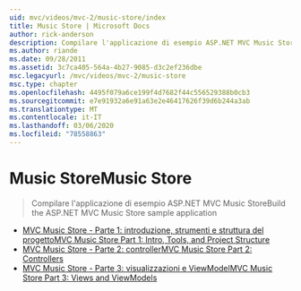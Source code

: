 ```yaml
---
uid: mvc/videos/mvc-2/music-store/index
title: Music Store | Microsoft Docs
author: rick-anderson
description: Compilare l'applicazione di esempio ASP.NET MVC Music Store
ms.author: riande
ms.date: 09/28/2011
ms.assetid: 3c7ca405-564a-4b27-9085-d3c2ef236dbe
msc.legacyurl: /mvc/videos/mvc-2/music-store
msc.type: chapter
ms.openlocfilehash: 4495f079a6ce199f4d7682f44c556529388b0cb3
ms.sourcegitcommit: e7e91932a6e91a63e2e46417626f39d6b244a3ab
ms.translationtype: MT
ms.contentlocale: it-IT
ms.lasthandoff: 03/06/2020
ms.locfileid: "78558863"
---
```

# <a name="music-store"></a><span data-ttu-id="74205-103">Music Store</span><span class="sxs-lookup"><span data-stu-id="74205-103">Music Store</span></span>

> <span data-ttu-id="74205-104">Compilare l'applicazione di esempio ASP.NET MVC Music Store</span><span class="sxs-lookup"><span data-stu-id="74205-104">Build the ASP.NET MVC Music Store sample application</span></span>

- [<span data-ttu-id="74205-105">MVC Music Store - Parte 1: introduzione, strumenti e struttura del progetto</span><span class="sxs-lookup"><span data-stu-id="74205-105">MVC Music Store Part 1: Intro, Tools, and Project Structure</span></span>](mvc-music-store-part-1-intro-tools-and-project-structure.md)
- [<span data-ttu-id="74205-106">MVC Music Store - Parte 2: controller</span><span class="sxs-lookup"><span data-stu-id="74205-106">MVC Music Store Part 2: Controllers</span></span>](mvc-music-store-part-2-controllers.md)
- [<span data-ttu-id="74205-107">MVC Music Store - Parte 3: visualizzazioni e ViewModel</span><span class="sxs-lookup"><span data-stu-id="74205-107">MVC Music Store Part 3: Views and ViewModels</span></span>](mvc-music-store-part-3-views-and-viewmodels.md)
